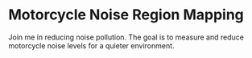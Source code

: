 # Motorcycle Noise Region Mapping
Join me in reducing noise pollution. The goal is to measure and reduce motorcycle noise levels for a quieter environment.
